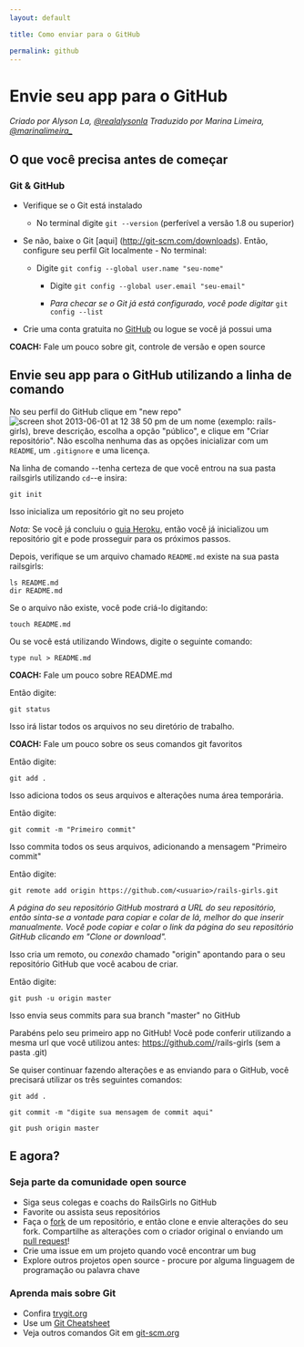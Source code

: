```yaml
---
layout: default

title: Como enviar para o GitHub

permalink: github
---
```


# Envie seu app para o GitHub

*Criado por Alyson La, [@realalysonla](https://www.twitter.com/realalysonla)*
*Traduzido por Marina Limeira, [@marinalimeira_](https://www.twitter.com/marinalimeira_)*

## O que você precisa antes de começar

### Git & GitHub

* Verifique se o Git está instalado
  * No terminal digite `git --version` (perferível a versão 1.8 ou superior)

* Se não, baixe o Git [aqui] (http://git-scm.com/downloads).
	Então, configure seu perfil Git localmente - No terminal:
  * Digite `git config --global user.name "seu-nome"`
	* Digite `git config --global user.email "seu-email"`

	* _Para checar se o Git já está configurado, você pode digitar_ `git config --list`

* Crie uma conta gratuita no [GitHub](https://github.com) ou logue se você já possui uma

**COACH:** Fale um pouco sobre git, controle de versão e open source

## Envie seu app para o GitHub utilizando a linha de comando

No seu perfil do GitHub clique em "new repo"  ![screen shot 2013-06-01 at 12 38 50 pm](https://f.cloud.github.com/assets/2623954/595307/eb70c6cc-caf2-11e2-9d2d-60deb31ac049.png) de um nome (exemplo: rails-girls), breve descrição, escolha a opção "público", e clique em "Criar repositório". Não escolha nenhuma das as opções inicializar com um `README`, um `.gitignore` e uma licença.

Na linha de comando --tenha certeza de que você entrou na sua pasta railsgirls utilizando `cd`--e insira:

`git init`

Isso inicializa um repositório git no seu projeto

*Nota:* Se você já concluiu o [guia Heroku](/heroku), então você já inicializou um repositório git e pode prosseguir para os próximos passos.

Depois, verifique se um arquivo chamado `README.md` existe na sua pasta railsgirls:

<div class="os-specific">
  <div class="nix">
    <code>ls README.md</code>
  </div>
  <div class="win">
    <code>dir README.md</code>
  </div>
</div>

Se o arquivo não existe, você pode criá-lo digitando:

`touch README.md`

Ou se você está utilizando Windows, digite o seguinte comando:

`type nul > README.md`

**COACH:** Fale um pouco sobre README.md

Então digite:

`git status`

Isso irá listar todos os arquivos no seu diretório de trabalho.

**COACH:** Fale um pouco sobre os seus comandos git favoritos

Então digite:

`git add .`

Isso adiciona todos os seus arquivos e alterações numa área temporária.

Então digite:

`git commit -m "Primeiro commit"`

Isso commita todos os seus arquivos, adicionando a mensagem "Primeiro commit"

Então digite:

`git remote add origin https://github.com/<usuario>/rails-girls.git`

_A página do seu repositório GitHub mostrará a URL do seu repositório, então sinta-se a vontade para copiar e colar de lá, melhor do que inserir manualmente. Você pode copiar e colar o link da página do seu repositório GitHub clicando em "Clone or download"._

Isso cria um remoto, ou _conexão_ chamado "origin" apontando para o seu repositório GitHub que você acabou de criar.

Então digite:

`git push -u origin master`

Isso envia seus commits para sua branch "master" no GitHub

Parabéns pelo seu primeiro app no GitHub! Você pode conferir utilizando a mesma url que você utilizou antes: https://github.com/<usuario>/rails-girls (sem a pasta .git)

Se quiser continuar fazendo alterações e as enviando para o GitHub, você precisará utilizar os três seguintes comandos:

`git add .`

`git commit -m "digite sua mensagem de commit aqui"`

`git push origin master`

## E agora?

### Seja parte da comunidade open source

 * Siga seus colegas e coachs do RailsGirls no GitHub
 * Favorite ou assista seus repositórios
 * Faça o [fork](https://help.github.com/articles/fork-a-repo) de um repositório, e então clone e envie alterações do seu fork. Compartilhe as alterações com o criador original o enviando um [pull request](https://help.github.com/articles/using-pull-requests)!
 * Crie uma issue em um projeto quando você encontrar um bug
 * Explore outros projetos open source - procure por alguma linguagem de programação ou palavra chave

### Aprenda mais sobre Git

 * Confira [trygit.org](http://try.github.io/)
 * Use um [Git Cheatsheet](https://services.github.com/kit/downloads/github-git-cheat-sheet.pdf)
 * Veja outros comandos Git em [git-scm.org](http://git-scm.com/)
